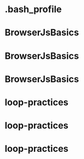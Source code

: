 # .bash_profile
# BrowserJsBasics
# BrowserJsBasics
# BrowserJsBasics
# loop-practices
# loop-practices
# loop-practices
